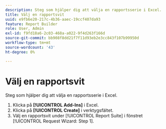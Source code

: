 ```yaml
---
description: Steg som hjälper dig att välja en rapportsserie i Excel.
title: Välj en rapportsvit
uuid: e9fb6e20-217c-4b36-aaec-19ccf407da93
feature: Report Builder
role: User, Admin
exl-id: f9fd18a6-2c03-468a-a022-9f4d263f166d
source-git-commit: bb908f8dd21f7f11d93eb2e3cc843f107b99950d
workflow-type: tm+mt
source-wordcount: '43'
ht-degree: 0%

---
```


# Välj en rapportsvit

Steg som hjälper dig att välja en rapportsserie i Excel.

1. Klicka på **[!UICONTROL Add-Ins]** i Excel.
1. Klicka på **[!UICONTROL Create]** i verktygsfältet.
1. Välj en rapportsvit under [!UICONTROL Report Suite] i fönstret [!UICONTROL Request Wizard: Step 1].
